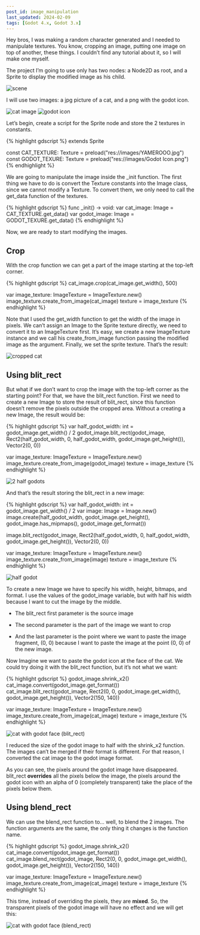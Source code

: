 ```yaml
---
post_id: image_manipulation
last_updated: 2024-02-09
tags: [Godot 4.x, Godot 3.x]
---
```


Hey bros, I was making a random character generated and I needed to manipulate textures. You know, cropping an image, putting one image on top of another, these things. I couldn’t find any tutorial about it, so I will make one myself.

The project I’m going to use only has two nodes: a Node2D as root, and a Sprite to display the modified image as his child.

![scene](/assets/images/godot/image_manipulation/scene.jpg)

<!--more-->

I will use two images: a jpg picture of a cat, and a png with the godot icon.

![cat image](/assets/images/godot/image_manipulation/YAMEROOO.jpg)
![godot icon](/assets/images/godot/image_manipulation/Godot_Icon.png)

Let’s begin, create a script for the Sprite node and store the 2 textures in constants.

{% highlight gdscript %}
extends Sprite

const CAT_TEXTURE: Texture = preload("res://images/YAMEROOO.jpg")
const GODOT_TEXURE: Texture = preload("res://images/Godot Icon.png")
{% endhighlight %}

We are going to manipulate the image inside the _init function. The first thing we have to do is convert the Texture constants into the Image class, since we cannot modify a Texture. To convert them, we only need to call the get_data function of the textures.

{% highlight gdscript %}
func _init() -> void:
    var cat_image: Image = CAT_TEXTURE.get_data()
    var godot_image: Image = GODOT_TEXURE.get_data()
{% endhighlight %}

Now, we are ready to start modifying the images.


## Crop

With the crop function we can get a part of the image starting at the top-left corner.

{% highlight gdscript %}
cat_image.crop(cat_image.get_width(), 500)

var image_texture: ImageTexture = ImageTexture.new()
image_texture.create_from_image(cat_image)
texture = image_texture
{% endhighlight %}

Note that I used the get_width function to get the width of the image in pixels. We can’t assign an Image to the Sprite texture directly, we need to convert it to an ImageTexture first. It’s easy, we create a new ImageTexture instance and we call his create_from_image function passing the modified image as the argument. Finally, we set the sprite texture. That’s the result:

![cropped cat](/assets/images/godot/image_manipulation/cropped_cat.jpg)


## Using blit_rect

But what if we don’t want to crop the image with the top-left corner as the starting point? For that, we have the blit_rect function. First we need to create a new Image to store the result of blit_rect, since this function doesn’t remove the pixels outside the cropped area. Without a creating a new Image, the result would be:

{% highlight gdscript %}
var half_godot_width: int = godot_image.get_width() / 2
godot_image.blit_rect(godot_image, Rect2(half_godot_width, 0, half_godot_width, godot_image.get_height()), Vector2(0, 0))

var image_texture: ImageTexture = ImageTexture.new()
image_texture.create_from_image(godot_image)
texture = image_texture
{% endhighlight %}

![2 half godots](/assets/images/godot/image_manipulation/2_half_godots.jpg)

And that’s the result storing the blit_rect in a new image:

{% highlight gdscript %}
var half_godot_width: int = godot_image.get_width() / 2
var image: Image = Image.new()
image.create(half_godot_width, godot_image.get_height(), godot_image.has_mipmaps(), godot_image.get_format())
	
image.blit_rect(godot_image, Rect2(half_godot_width, 0, half_godot_width, godot_image.get_height()), Vector2(0, 0))

var image_texture: ImageTexture = ImageTexture.new()
image_texture.create_from_image(image)
texture = image_texture
{% endhighlight %}

![half godot](/assets/images/godot/image_manipulation/half_godot.jpg)

To create a new Image we have to specify his width, height, bitmaps, and format. I use the values of the godot_image variable, but with half his width because I want to cut the image by the middle.

* The blit_rect first parameter is the source image

* The second parameter is the part of the image we want to crop

* And the last parameter is the point where we want to paste the image fragment, (0, 0) because I want to paste the image at the point (0, 0) of the new image.

Now Imagine we want to paste the godot icon at the face of the cat. We could try doing it with the blit_rect function, but it’s not what we want:

{% highlight gdscript %}
godot_image.shrink_x2()
cat_image.convert(godot_image.get_format())
cat_image.blit_rect(godot_image, Rect2(0, 0, godot_image.get_width(), godot_image.get_height()), Vector2(150, 140))

var image_texture: ImageTexture = ImageTexture.new()
image_texture.create_from_image(cat_image)
texture = image_texture
{% endhighlight %}

![cat with godot face (blit_rect)](/assets/images/godot/image_manipulation/cat_with_godot_face_(blit_rect).jpg)

I reduced the size of the godot image to half with the shrink_x2 function. The images can’t be merged if their format is different. For that reason, I converted the cat image to the godot image format.

As you can see, the pixels around the godot image have disappeared. blit_rect **overrides** all the pixels below the image, the pixels around the godot icon with an alpha of 0 (completely transparent) take the place of the pixels below them.


## Using blend_rect

We can use the blend_rect function to… well, to blend the 2 images. The function arguments are the same, the only thing it changes is the function name.

{% highlight gdscript %}
godot_image.shrink_x2()
cat_image.convert(godot_image.get_format())
cat_image.blend_rect(godot_image, Rect2(0, 0, godot_image.get_width(), godot_image.get_height()), Vector2(150, 140))

var image_texture: ImageTexture = ImageTexture.new()
image_texture.create_from_image(cat_image)
texture = image_texture
{% endhighlight %}

This time, instead of overriding the pixels, they are **mixed**. So, the transparent pixels of the godot image will have no effect and we will get this:

![cat with godot face (blend_rect)](/assets/images/godot/image_manipulation/cat_with_godot_face_(blend_rect).jpg)